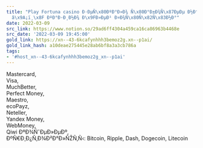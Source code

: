 ```yaml
---
title: "Play Fortuna casino Ð·ÐµÑ\x80ÐºÐ°Ð»Ð¾ Ñ\x80Ð°Ð±Ð¾Ñ\x87ÐµÐµ Ð½Ð° Ñ\x81ÐµÐ³Ð¾Ð´Ð½Ñ\x8F
  â\x9A¡ï¸\x8F ÐºÐ°Ð·Ð¸Ð½Ð¾ Ð\x9FÐ»ÐµÐ¹ Ð¤Ð¾Ñ\x80Ñ\x82Ñ\x83Ð½Ð°"
date: 2022-03-09
src_link: https://www.notion.so/29ad6ff4304a459ca16ca86963b4468e
src_date: '2022-03-09 19:45:00'
gold_link: https://xn--43-6kcafynhhh3bemoz2g.xn--p1ai/
gold_link_hash: a10deae275445e28ab6bf8a3a3cb786a
tags:
- '#host_xn--43-6kcafynhhh3bemoz2g_xn--p1ai'
---
```


Mastercard,  
 Visa,  
 MuchBetter,  
 Perfect Money,  
 Maestro,  
 ecoPayz,  
 Neteller,  
 Yandex Money,  
 WebMoney,  
 Qiwi ÐºÐ¾ÑˆÐµÐ»ÐµÐº,  
 ÐºÑ€Ð¸Ð¿Ñ‚Ð¾Ð²Ð°Ð»ÑŽÑ‚Ñ‹: Bitcoin, Ripple, Dash, Dogecoin, Litecoin